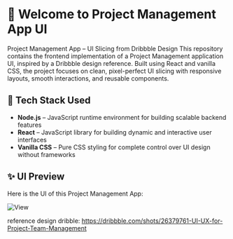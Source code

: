 # 🌟 Welcome to Project Management App UI

Project Management App – UI Slicing from Dribbble Design
This repository contains the frontend implementation of a Project Management application UI, inspired by a Dribbble design reference.
Built using React and vanilla CSS, the project focuses on clean, pixel-perfect UI slicing with responsive layouts, smooth interactions, and reusable components.

## 🚀 Tech Stack Used

- **Node.js** – JavaScript runtime environment for building scalable backend features  
- **React** – JavaScript library for building dynamic and interactive user interfaces  
- **Vanilla CSS** – Pure CSS styling for complete control over UI design without frameworks  

## ✨ UI Preview

Here is the UI of this Project Management App:

![View]()

reference design dribble: https://dribbble.com/shots/26379761-UI-UX-for-Project-Team-Management
